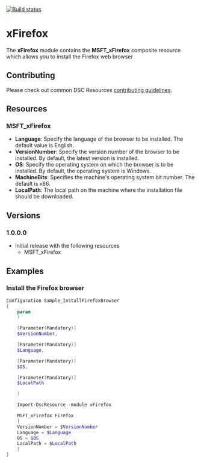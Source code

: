 [![Build status](https://ci.appveyor.com/api/projects/status/pe6p3pghfqkvbw77/branch/master?svg=true)](https://ci.appveyor.com/project/PowerShell/xfirefox/branch/master)

# xFirefox

The **xFirefox** module contains the **MSFT_xFirefox** composite resource which allows you to install the Firefox web browser


## Contributing
Please check out common DSC Resources [contributing guidelines](https://github.com/PowerShell/DscResource.Kit/blob/master/CONTRIBUTING.md).


## Resources

### MSFT_xFirefox

* **Language**: Specify the language of the browser to be installed.
The default value is English.
* **VersionNumber**: Specify the version number of the browser to be installed.
By default, the latest version is installed. 
* **OS**: Specify the operating system on which the browser is to be installed.
By default, the operating system is Windows.
* **MachineBits**: Specifies the machine's operating system bit number.
The default is x86.
* **LocalPath**: The local path on the machine where the installation file should be downloaded.

## Versions

### 1.0.0.0
* Initial release with the following resources 
    - MSFT_xFirefox


## Examples

### Install the Firefox browser

```powershell
Configuration Sample_InstallFirefoxBrowser
{
    param
    (

    [Parameter(Mandatory)]
    $VersionNumber,

    [Parameter(Mandatory)]
    $Language,

    [Parameter(Mandatory)]
    $OS,

    [Parameter(Mandatory)]
    $LocalPath      

    )

    Import-DscResource -module xFirefox

    MSFT_xFirefox Firefox
    {
    VersionNumber = $VersionNumber
    Language = $Language
    OS = $OS
    LocalPath = $LocalPath
    }
}
```
